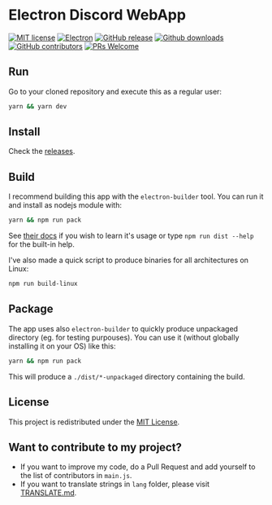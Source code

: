 # Electron Discord WebApp
[![MIT license](https://img.shields.io/badge/License-MIT-C23939.svg)](https://github.com/SpacingBat3/electron-discord-webapp/LICENSE.md)
[![Electron](https://img.shields.io/badge/Made%20with-Electron-486F8F.svg)](https://www.electronjs.org/)
[![GitHub release](https://img.shields.io/github/release/SpacingBat3/electron-discord-webapp.svg)](https://github.com/SpacingBat3/electron-discord-webapp/tags)
[![Github downloads](https://img.shields.io/github/downloads/SpacingBat3/electron-discord-webapp/total.svg)](https://github.com/SpacingBat3/electron-discord-webapp/releases)
[![GitHub contributors](https://img.shields.io/github/contributors/SpacingBat3/electron-discord-webapp.svg)](https://github.com/SpacingBat3/electron-discord-webapp/graphs/contributors)
[![PRs Welcome](https://img.shields.io/badge/PRs-welcome-brightgreen.svg?style=flat-square)](http://makeapullrequest.com)
## Run
Go to your cloned repository and execute this as a regular user:
```sh
yarn && yarn dev
```

## Install
Check the [releases](https://github.com/SpacingBat3/electron-discord-webapp/releases/).

## Build
I recommend building this app with the `electron-builder` tool.
You can run it and install as nodejs module with:
```sh
yarn && npm run pack
```
See [their docs](https://www.electron.build/multi-platform-build) if you wish to learn it's usage or type `npm run dist --help` for the built-in help.

I've also made a quick script to produce binaries for all architectures on Linux:
```sh
npm run build-linux
```

## Package
The app uses also `electron-builder` to quickly produce unpackaged directory (eg. for testing purpouses).
You can use it (without globally installing it on your OS) like this:
```sh
yarn && npm run pack
```
This will produce a `./dist/*-unpackaged` directory containing the build.

## License
This project is redistributed under the [MIT License](LICENSE).

## Want to contribute to my project?
- If you want to improve my code, do a Pull Request and add yourself to the list of contributors in `main.js`.
- If you want to translate strings in `lang` folder, please visit [TRANSLATE.md](TRANSLATE.md).